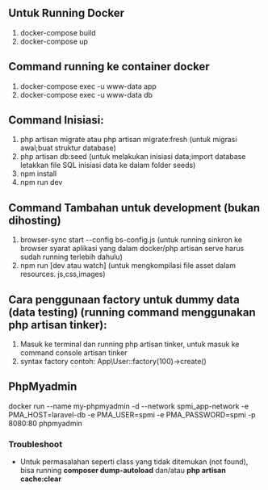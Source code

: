 ## Untuk Running Docker

1. docker-compose build <!-- Untuk build image (cukup running 1x jika image sudah dibuild) -->
2. docker-compose up <!-- Untuk running container -->

## Command running ke container docker

1. docker-compose exec -u www-data app <!-- Untuk running command/terminal ke container aplikasi -->
2. docker-compose exec -u www-data db <!-- Untuk running command/terminal ke container db (mysql) -->

## Command Inisiasi:

1. php artisan migrate atau php artisan migrate:fresh (untuk migrasi awal;buat struktur database)
2. php artisan db:seed (untuk melakukan inisiasi data;import database letakkan file SQL inisiasi data ke dalam folder seeds)
3. npm install
4. npm run dev <!-- run dev (development) atau run production (production/online/hosting) -->

## Command Tambahan untuk development (bukan dihosting)

1. browser-sync start --config bs-config.js (untuk running sinkron ke browser syarat aplikasi yang dalam docker/php artisan serve harus sudah running terlebih dahulu)
2. npm run [dev atau watch] (untuk mengkompilasi file asset dalam resources. js,css,images) <!-- command npm run dev untuk sekali kompilasi sedangkan untuk npm run watch untuk memantau apabila ada perubahan file js atau scss maka otomatis akan melakukan re-compile (detail files yang dipantau bisa cek di webpack.config.js) -->

## Cara penggunaan factory untuk dummy data (data testing) (running command menggunakan php artisan tinker):

1. Masuk ke terminal dan running php artisan tinker, untuk masuk ke command console artisan tinker
2. syntax factory contoh: App\User::factory(100)->create()

## PhpMyadmin

docker run --name my-phpmyadmin -d --network spmi_app-network -e PMA_HOST=laravel-db -e PMA_USER=spmi -e PMA_PASSWORD=spmi -p 8080:80 phpmyadmin

### Troubleshoot

- Untuk permasalahan seperti class yang tidak ditemukan (not found), bisa running **composer dump-autoload** dan/atau **php artisan cache:clear**
